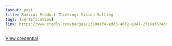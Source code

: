 ```yaml
---
layout: post
title: Radical Product Thinking: Vision Setting
tags: [certification]
link: https://www.credly.com/badges/13508af4-add3-46f2-a347-2716af674df0/public_url
---
```


<a href="https://www.credly.com/badges/13508af4-add3-46f2-a347-2716af674df0/public_url" target="_blank">View credential</a>